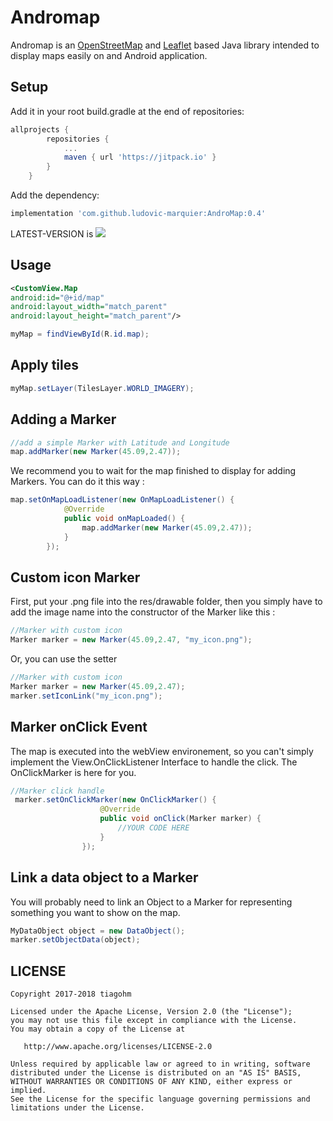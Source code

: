 # Andromap

Andromap is an [OpenStreetMap](https://www.openstreetmap.org) and [Leaflet](https://leafletjs.com/) based Java library intended to display maps easily on and Android application.
## Setup

Add it in your root build.gradle at the end of repositories:
```gradle
allprojects {
		repositories {
			...
			maven { url 'https://jitpack.io' }
		}
	}
```
Add the dependency:
```gradle
implementation 'com.github.ludovic-marquier:AndroMap:0.4'
```

LATEST-VERSION is [![](https://jitpack.io/v/tiagohm/MarkdownView.svg)](https://jitpack.io/#tiagohm/MarkdownView)

## Usage

```xml
<CustomView.Map
android:id="@+id/map"
android:layout_width="match_parent"
android:layout_height="match_parent"/>
```
```java
myMap = findViewById(R.id.map);
```

## Apply tiles
```java
myMap.setLayer(TilesLayer.WORLD_IMAGERY);
```

## Adding a Marker
```java
//add a simple Marker with Latitude and Longitude
map.addMarker(new Marker(45.09,2.47));
```
We recommend you to wait for the map finished to display for adding Markers. You can do it this way :

```java
map.setOnMapLoadListener(new OnMapLoadListener() {
            @Override
            public void onMapLoaded() {
                map.addMarker(new Marker(45.09,2.47));
            }
        });
```

## Custom icon Marker
First, put your .png file into the res/drawable folder, then you simply have to add the image name into the constructor of the Marker like this :

```java
//Marker with custom icon
Marker marker = new Marker(45.09,2.47, "my_icon.png");
```

Or, you can use the setter

```java
//Marker with custom icon
Marker marker = new Marker(45.09,2.47);
marker.setIconLink("my_icon.png");
```

## Marker onClick Event
The map is executed into the webView environement, so you can't simply implement the View.OnClickListener Interface to handle the click. The OnClickMarker is here for you.

```java
//Marker click handle
 marker.setOnClickMarker(new OnClickMarker() {
                    @Override
                    public void onClick(Marker marker) {
                        //YOUR CODE HERE
                    }
                });
```

## Link a data object to a Marker
You will probably need to link an Object to a Marker for representing something you want to show on the map.

```java
MyDataObject object = new DataObject();
marker.setObjectData(object);
```

## LICENSE
```
Copyright 2017-2018 tiagohm

Licensed under the Apache License, Version 2.0 (the "License");
you may not use this file except in compliance with the License.
You may obtain a copy of the License at

   http://www.apache.org/licenses/LICENSE-2.0

Unless required by applicable law or agreed to in writing, software
distributed under the License is distributed on an "AS IS" BASIS,
WITHOUT WARRANTIES OR CONDITIONS OF ANY KIND, either express or implied.
See the License for the specific language governing permissions and
limitations under the License.
```
